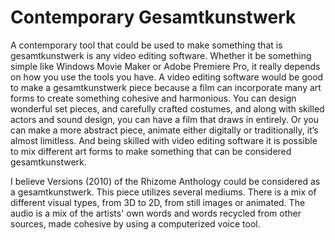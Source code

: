 # Contemporary Gesamtkunstwerk 
A contemporary tool that could be used to make something that is gesamtkunstwerk is any video editing software.
Whether it be something simple like Windows Movie Maker or Adobe Premiere Pro, it really depends on how you use the tools you have.
A video editing software would be good to make a gesamtkunstwerk piece because a film can incorporate many art forms to create something
cohesive and harmonious. You can design wonderful set pieces, and carefully crafted costumes, and along with skilled actors and sound
design, you can have a film that draws in entirely. Or you can make a more abstract piece, animate either digitally or traditionally,
it’s almost limitless. And being skilled with video editing software it is possible to mix different art forms to make something that
can be considered gesamtkunstwerk.

I believe Versions (2010) of the Rhizome Anthology could be considered as a gesamtkunstwerk. This piece utilizes several mediums.
There is a mix of different visual types, from 3D to 2D, from still images or animated. The audio is a mix of the artists' own words
and words recycled from other sources, made cohesive by using a computerized voice tool. 


